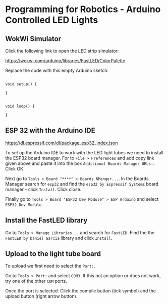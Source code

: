 # Programming for Robotics - Arduino Controlled LED Lights

## WokWi Simulator

Click the following link to open the LED strip simulator:

https://wokwi.com/arduino/libraries/FastLED/ColorPalette

Replace the code with this empty Arduino sketch:
```

void setup() {

}


void loop() {

}
```

## ESP 32 with the Arduino IDE

https://dl.espressif.com/dl/package_esp32_index.json

To set up the Arduino IDE to work with the LED light tubes we need to install the ESP32 board manager. For to `File > Preferences` and add copy link given above and paste it into the box `Additional Boards Manager URLs:`. Click OK.

Next go to `Tools > Board "****" > Boards NManger...`. In the Boards Manager search for `esp32` and find the `esp32 by Espressif Systems` board manager - click `Install`. Click close.

Finally go to `Tools > Board "ESP32 Dev Module" > ESP Arduino` and select `ESP32 Dev Module`.

## Install the FastLED library

Go to `Tools > Manage Libraries...` and search for `FastLED`. Find the the `FastLED by Daniel Garcia` library and click `Install`. 

## Upload to the light tube board

To upload we first need to select the `Port:`.

Go to `Tools > Port:` and select `COM3`. If this not an option or does not work, try one of the other `COM` ports.

Once the port is selected. Click the compile button (tick symbol) and the upload button (right arrow button).
